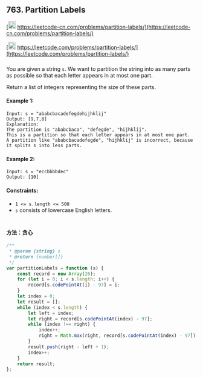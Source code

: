 ## 763. Partition Labels

[<img src="https://static.leetcode-cn.com/cn-mono-assets/production/assets/logo-dark-cn.c42314a8.svg" height="20" /> https://leetcode-cn.com/problems/partition-labels/](https://leetcode-cn.com/problems/partition-labels/)

[<img src="https://assets.leetcode.com/static_assets/public/webpack_bundles/images/logo-dark.e99485d9b.svg" height="20"/> https://leetcode.com/problems/partition-labels/](https://leetcode.com/problems/partition-labels/)

###

You are given a string `s`. We want to partition the string into as many parts as possible so that each letter appears in at most one part.

Return a list of integers representing the size of these parts.

#### Example 1:

```
Input: s = "ababcbacadefegdehijhklij"
Output: [9,7,8]
Explanation:
The partition is "ababcbaca", "defegde", "hijhklij".
This is a partition so that each letter appears in at most one part.
A partition like "ababcbacadefegde", "hijhklij" is incorrect, because it splits s into less parts.
```

#### Example 2:

```
Input: s = "eccbbbbdec"
Output: [10]
```

#### Constraints:

-   `1 <= s.length <= 500`
-   `s` consists of lowercase English letters.

#

#### 方法：贪心

```js
/**
 * @param {string} s
 * @return {number[]}
 */
var partitionLabels = function (s) {
    const record = new Array(26);
    for (let i = 0; i < s.length; i++) {
        record[s.codePointAt(i) - 97] = i;
    }
    let index = 0;
    let result = [];
    while (index < s.length) {
        let left = index;
        let right = record[s.codePointAt(index) - 97];
        while (index !== right) {
            index++;
            right = Math.max(right, record[s.codePointAt(index) - 97]);
        }
        result.push(right - left + 1);
        index++;
    }
    return result;
};
```
